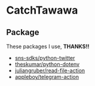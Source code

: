 # CatchTawawa


## Package
These packages I use, **THANKS!!**

* [sns-sdks/python-twitter](https://github.com/sns-sdks/python-twitter)
* [theskumar/python-dotenv](https://github.com/theskumar/python-dotenv)
* [juliangruber/read-file-action](https://github.com/juliangruber/read-file-action)
* [appleboy/telegram-action](https://github.com/appleboy/telegram-action)
